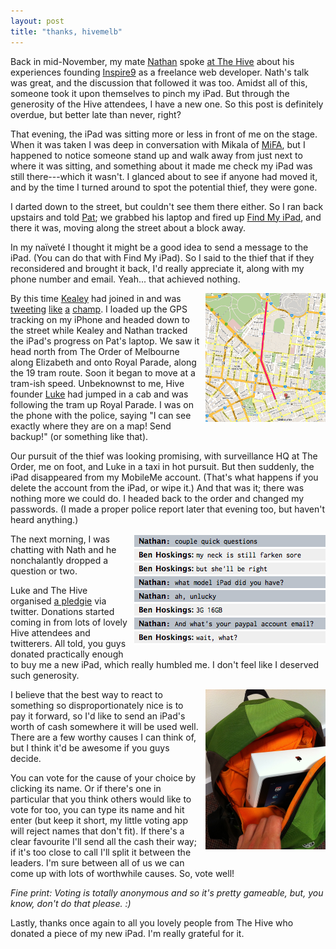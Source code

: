```yaml
---
layout: post
title: "thanks, hivemelb"
---
```


Back in mid-November, my mate [Nathan](http://twitter.com/nathan_scott) spoke [at The Hive](http://thehive.org.au/nathan-sampimon-from-inspire9/) about his experiences founding [Inspire9](http://twitter.com/inspire9) as a freelance web developer. Nath's talk was great, and the discussion that followed it was too. Amidst all of this, someone took it upon themselves to pinch my iPad. But through the generosity of the Hive attendees, I have a new one. So this post is definitely overdue, but better late than never, right?

That evening, the iPad was sitting more or less in front of me on the stage. When it was taken I was deep in conversation with Mikala of [MiFA](http://twitter.com/MiFAgallery), but I happened to notice someone stand up and walk away from just next to where it was sitting, and something about it made me check my iPad was still there---which it wasn't. I glanced about to see if anyone had moved it, and by the time I turned around to spot the potential thief, they were gone.

I darted down to the street, but couldn't see them there either. So I ran back upstairs and told [Pat](http://twitter.com/pat); we grabbed his laptop and fired up [Find My iPad](http://www.apple.com/mobileme/features/find-my-iphone.html), and there it was, moving along the street about a block away.

In my naïveté I thought it might be a good idea to send a message to the iPad. (You can do that with Find My iPad). So I said to the thief that if they reconsidered and brought it back, I'd really appreciate it, along with my phone number and email. Yeah... that achieved nothing.

<img src="/images/thanks-hivemelb/map.png" alt="Map of the approximate route the stolen iPad took" class="lightboxable" />

By this time [Kealey](http://twitter.com/kealey) had joined in and was [tweeting](http://twitter.com/kealey/status/4475673116672000) [like](http://twitter.com/kealey/status/4475681270403072) [a](http://twitter.com/kealey/status/4476389864505344) [champ](http://twitter.com/kealey/status/4477571194421248). I loaded up the GPS tracking on my iPhone and headed down to the street while Kealey and Nathan tracked the iPad's progress on Pat's laptop. We saw it head north from The Order of Melbourne along Elizabeth and onto Royal Parade, along the 19 tram route. Soon it began to move at a tram-ish speed. Unbeknownst to me, Hive founder [Luke](http://twitter.com/lukemccormack) had jumped in a cab and was following the tram up Royal Parade. I was on the phone with the police, saying "I can see exactly where they are on a map! Send backup!" (or something like that).

Our pursuit of the thief was looking promising, with surveillance HQ at The Order, me on foot, and Luke in a taxi in hot pursuit. But then suddenly, the iPad disappeared from my MobileMe account. (That's what happens if you delete the account from the iPad, or wipe it.) And that was it; there was nothing more we could do. I headed back to the order and changed my passwords. (I made a proper police report later that evening too, but haven't heard anything.)

<img src="/images/thanks-hivemelb/chat-with-nathan.png" alt="Chat with Nathan" class="chat" />

The next morning, I was chatting with Nath and he nonchalantly dropped a question or two.

Luke and The Hive organised [a pledgie](http://pledgie.com/campaigns/13960) via twitter. Donations started coming in from lots of lovely Hive attendees and twitterers. All told, you guys donated practically enough to buy me a new iPad, which really humbled me. I don't feel like I deserved such generosity.

<img src="/images/thanks-hivemelb/new-ipad.jpg" alt="My new iPad" class="lightboxable" />

I believe that the best way to react to something so disproportionately nice is to pay it forward, so I'd like to send an iPad's worth of cash somewhere it will be used well. There are a few worthy causes I can think of, but I think it'd be awesome if you guys decide.

You can vote for the cause of your choice by clicking its name. Or if there's one in particular that you think others would like to vote for too, you can type its name and hit enter (but keep it short, my little voting app will reject names that don't fit). If there's a clear favourite I'll send all the cash their way; if it's too close to call I'll split it between the leaders. I'm sure between all of us we can come up with lots of worthwhile causes. So, vote well!

<div id="vote">
  <ul class="results">
  </ul>
</div>

*Fine print: Voting is totally anonymous and so it's pretty gameable, but, you know, don't do that please. :)*

Lastly, thanks once again to all you lovely people from The Hive who donated a piece of my new iPad. I'm really grateful for it.

<style type="text/css" media="screen">
  img {
    margin-bottom: 1.5em;
  }
  img.lightboxable, img.chat {
    float: right;
    margin-left: 10px;
  }
  img.lightboxable {
    width: 38%;
  }
  ul.results li {
    list-style-type: none;
    overflow: hidden;
  }
  ul.results li input[type=submit]:disabled {
    color: #333;
    background: transparent;
    border: #bbb 1px solid;
  }
  ul.results li form,
  ul.results li p,
  ul.results li div.result {
    float: left;
  }
  ul.results li div.result {
    padding-top: 1px;
  }
  ul.results li div.result span {
    padding: 0 0.4em;
  }
  ul.results li p {
    margin: 0;
  }
  ul.results li div.count {
    float: left;
    line-height: 1;
    height: 1.2em;
    margin: 0.2em 0 0 0.4em;
    -webkit-border-radius: 3px;
    -moz-border-radius: 3px;
    -o-border-radius: 3px;
    border-radius: 3px;
    background-color: #197a9f;
  }
  ul.results li form {
    width: 13em;
    text-align: right;
    padding-right: 0.2em;
    border-right: #777 1px solid;
  }
  ul.results li.custom input[type=text] {
    -webkit-border-radius: 3px;
    -moz-border-radius: 3px;
    -o-border-radius: 3px;
    border-radius: 3px;
    background-color: #ccc;
    border: #777777 1px solid;
    padding: 0.2em 0;
    margin-bottom: 0.2em;
    width: 12em;
  }
  ul.results li.custom input[type=submit] {
    display: none;
  }
  input[type=submit], .button {
    color: #333;
    margin-bottom: 0.4em;
    -webkit-border-radius: 3px;
    -moz-border-radius: 3px;
    -o-border-radius: 3px;
    border-radius: 3px;
    background-color: #999;
    border: #777777 1px solid;
    background: -webkit-gradient(linear, left top, left bottom, from(#ccc), to(#888), color-stop(0.6, #999), color-stop(0.6, #909090), color-stop(0.85, #808080)); }
    input[type=submit][type=submit], .button[type=submit] {
      padding: 0.2em 0.2em; }
    input[type=submit]:hover, .button:hover {
      cursor: pointer;
      background: -webkit-gradient(linear, left top, left bottom, from(#989898), to(#606060), color-stop(0.6, #707070), color-stop(0.6, #666), color-stop(0.85, #585858)); }
    input[type=submit]:active, .button:active {
      background: -webkit-gradient(linear, left top, left bottom, from(#aaa), to(#666), color-stop(0.6, #777), color-stop(0.6, #707070), color-stop(0.85, #606060)); }
</style>

<script type="text/javascript" charset="utf-8">
  head.ready(function() {
    String.prototype.slugify = function() {
      return this.toLowerCase().replace(' ', '-').replace(/[^a-z0-9-]/i, '');
    };
    var get_results = function(callback) {
      $.ajax({
        url: '/thanks-hivemelb/results.jsonp',
        dataType: 'jsonp',
        success: callback
      });
    };
    var on_choice_submit = function() {
      var form = $(this);
      var action = form.attr('action');
      if (form.find('input[type=text]').length > 0) {
        action = "/thanks-hivemelb/vote.jsonp/" + form.find('input[type=text]').val();
      }
      $('ul.results li input[type=submit]').attr('disabled', 'disabled');
      $.ajax({
        url: action,
        type: 'POST',
        dataType: 'jsonp',
        success: function(data) {
          var total_count = 0;
          $(data).each(function(i, result) {
            total_count += parseInt(result.count);
          });
          $(data).each(function(i, result) {
            var add_result_to = function(elem) {
              elem.find('div.result').remove();
              return elem.append(
                $('<div />')
                  .addClass('result')
                  .data('count', result.count)
                  .append(
                    $('<span />').html(result.count),
                    $('<div />')
                      .addClass('count')
                      .css({width: '0'})
                      .animate({width: (350 * result.count / total_count) + 'px'}, 1000)
                  )
              );
            };
            $('ul.results li.custom').hide();
            if (form.parents('ul').children('li').filter('.' + result.choice.slugify()).length == 0) {
              $('ul.results').append(
                add_result_to($('<li />')
                  .addClass(result.choice.slugify())
                  .append(choice_form_for(result, function() {}))
                )
              );
              $('ul.results li input[type=submit]').attr('disabled', 'disabled');
            } else {
              add_result_to($('ul.results li.' + result.choice.slugify()));
            }
          });
        }
      });
      return false;
    };
    var choice_form_for = function(result, callback) {
      return $('<form />')
        .attr('method', 'post')
        .attr('action', '/thanks-hivemelb/vote.jsonp/' + result.choice)
        .append(
          $('<input />').attr('type', 'submit').attr('value', result.choice)
        ).submit(callback);
    };
    get_results(function(data) {
      $(data).each(function(i, result) {
        $('ul.results').append(
          $('<li />').addClass(
            result.choice.slugify()
          ).append(
            choice_form_for(result, on_choice_submit)
          )
        );
      });
      $('ul.results').append(
        $('<li />').addClass('custom').append(function() {
          var form = choice_form_for({choice: ''}, on_choice_submit);
          form.prepend(
            $('<input />').attr('type', 'text').attr('name', 'choice')
          );
          return form;
        }())
      );
    });
  });
</script>
